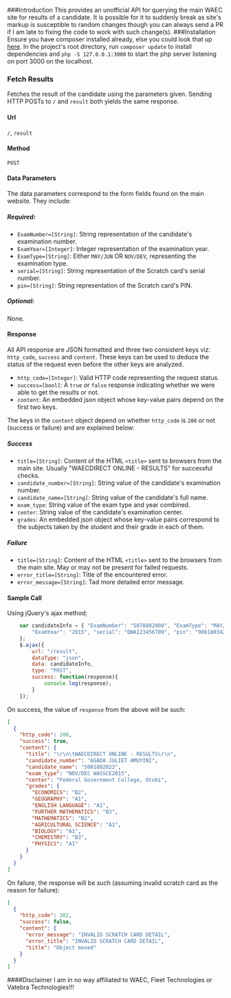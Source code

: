 ###Introduction
This provides an unofficial API for querying the main WAEC site for results of a candidate.
It is possible for it to suddenly break as site's markup is susceptible to random changes though 
you can always send a PR if I am late to fixing the code to work with such change(s).
###Installation
Ensure you have composer installed already, else you could look that up [here](https://getcomposer.org/doc/00-intro.md).
In the project's root directory, run `composer update` to install dependencies and `php -S 127.0.0.1:3000` to start the php server listening on port 3000 on the localhost.
### Fetch Results
Fetches the result of the candidate using the parameters given. Sending HTTP POSTs to `/` and `result` both yields the same response.
#### Url
`/`, `result`
#### Method
`POST`
#### Data Parameters
The data parameters correspond to the form fields found on the main website. They include:
##### Required:
* `ExamNumber=[String]`: String representation of the candidate's examination number.
* `ExamYear=[Integer]`: Integer representation of the examination year.
* `ExamType=[String]`: Either `MAY/JUN` OR `NOV/DEV`, representing the examination type.
* `serial=[String]`: String representation of the Scratch card's serial number.
* `pin=[String]`: String representation of the Scratch card's PIN.

##### Optional:
None.
#### Response
All API response are JSON formatted and three two consistent keys viz: `http_code`, `success` and `content`. These keys can be used to deduce
the status of the request even before the other keys are analyzed.
* `http_code=[Integer]`: Valid HTTP code representing the request status.
* `success=[bool]`: A `true` or `false` response indicating whether we were able to get the results or not.
* `content`: An embedded json object whose key-value pairs depend on the first two keys.

The keys in the `content` object depend on whether `http_code` is `200` or not (success or failure) and are explained below:
##### Success
* `title=[String]`: Content of the HTML `<title>` sent to browsers from the main site. Usually "WAECDIRECT ONLINE - RESULTS" for successful checks.
* `candidate_number=[String]`: String value of the candidate's examination number.
* `candidate_name=[String]`: String value of the candidate's full name.
* `exam_type`: String value of the exam type and year combined.
* `center`: String value of the candidate's examination center.
* `grades`: An embedded json object whose key-value pairs correspond to the subjects taken by the student and their grade in each of them.
##### Failure
* `title=[String]`: Content of the HTML `<title>` sent to the browsers from the main site. May or may not be present for failed requests.
* `error_title=[String]`: Title of the encountered error.
* `error_message=[String]`: Tad more detailed error message.
#### Sample Call
Using jQuery's ajax method;
```javascript
    var candidateInfo = { "ExamNumber": "5078802000", "ExamType": "MAY/JUN",
        "ExamYear": "2015", "serial": "QWA123456789", "pin": "9081803423"
    };
    $.ajax({
        url: "/result",
        dataType: "json",
        data: candidateInfo,
        type: "POST",
        success: function(response){
            console.log(response);
        }
    });
```
On success, the value of `response` from the above will be such:
```json
[
  {
    "http_code": 200,
    "success": true,
    "content": {
      "title": "\r\n\tWAECDIRECT ONLINE - RESULTS\r\n",
      "candidate_number": "AGADA JULIET AMUYINI",
      "candidate_name": "5081802023",
      "exam_type": "NOV/DEC WASSCE2015",
      "center": "Federal Government College, Otobi",
      "grades": {
        "ECONOMICS": "B2",
        "GEOGRAPHY": "A1",
        "ENGLISH LANGUAGE": "A1",
        "FURTHER MATHEMATICS": "B3",
        "MATHEMATICS": "B2",
        "AGRICULTURAL SCIENCE": "A1",
        "BIOLOGY": "A1",
        "CHEMISTRY": "B3",
        "PHYSICS": "A1"
      }
    }
  }
]
```

On failure, the response will be such (assuming invalid scratch card as the reason for failure):
```json
[
  {
    "http_code": 302,
    "success": false,
    "content": {
      "error_message": "INVALID SCRATCH CARD DETAIL",
      "error_title": "INVALID SCRATCH CARD DETAIL",
      "title": "Object moved"
    }
  }
]
``` 

####Disclaimer
I am in no way affiliated to WAEC, Fleet Technologies or Vatebra Technologies!!!